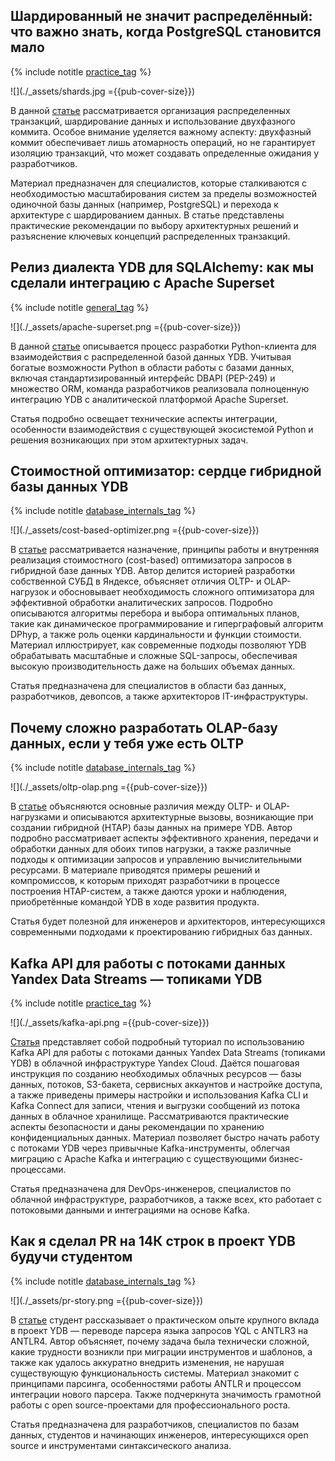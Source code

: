 ## Шардированный не значит распределённый: что важно знать, когда PostgreSQL становится мало

{% include notitle [practice_tag](../../tags.md#practice) %}

![](./_assets/shards.jpg ={{pub-cover-size}})

В данной [статье](https://habr.com/ru/companies/ydb/articles/907024/) рассматривается организация распределенных транзакций, шардирование данных и использование двухфазного коммита. Особое внимание уделяется важному аспекту: двухфазный коммит обеспечивает лишь атомарность операций, но не гарантирует изоляцию транзакций, что может создавать определенные ожидания у разработчиков.

Материал предназначен для специалистов, которые сталкиваются с необходимостью масштабирования систем за пределы возможностей одиночной базы данных (например, PostgreSQL) и перехода к архитектуре с шардированием данных. В статье представлены практические рекомендации по выбору архитектурных решений и разъяснение ключевых концепций распределенных транзакций.

## Релиз диалекта YDB для SQLAlchemy: как мы сделали интеграцию с Apache Superset

{% include notitle [general_tag](../../tags.md#general) %}

![](./_assets/apache-superset.png ={{pub-cover-size}})

В данной [статье](https://habr.com/ru/companies/ydb/articles/905198/) описывается процесс разработки Python-клиента для взаимодействия с распределенной базой данных YDB. Учитывая богатые возможности Python в области работы с базами данных, включая стандартизированный интерфейс DBAPI (PEP-249) и множество ORM, команда разработчиков реализовала полноценную интеграцию YDB с аналитической платформой Apache Superset.

Статья подробно освещает технические аспекты интеграции, особенности взаимодействия с существующей экосистемой Python и решения возникающих при этом архитектурных задач.

## Стоимостной оптимизатор: сердце гибридной базы данных YDB

{% include notitle [database_internals_tag](../../tags.md#database_internals) %}

![](./_assets/cost-based-optimizer.png ={{pub-cover-size}})

В [статье](https://habr.com/ru/companies/ydb/articles/901816/) рассматривается назначение, принципы работы и внутренняя реализация стоимостного (cost-based) оптимизатора запросов в гибридной базе данных YDB. Автор делится историей разработки собственной СУБД в Яндексе, объясняет отличия OLTP- и OLAP-нагрузок и обосновывает необходимость сложного оптимизатора для эффективной обработки аналитических запросов. Подробно описываются алгоритмы перебора и выбора оптимальных планов, такие как динамическое программирование и гиперграфовый алгоритм DPhyp, а также роль оценки кардинальности и функции стоимости. Материал иллюстрирует, как современные подходы позволяют YDB обрабатывать масштабные и сложные SQL-запросы, обеспечивая высокую производительность даже на больших объемах данных.

Статья предназначена для специалистов в области баз данных, разработчиков, девопсов, а также архитекторов IT-инфраструктуры.

## Почему сложно разработать OLAP-базу данных, если у тебя уже есть OLTP

{% include notitle [database_internals_tag](../../tags.md#database_internals) %}

![](./_assets/oltp-olap.png ={{pub-cover-size}})

В [статье](https://habr.com/ru/companies/ydb/articles/898716/) объясняются основные различия между OLTP- и OLAP-нагрузками и описываются архитектурные вызовы, возникающие при создании гибридной (HTAP) базы данных на примере YDB. Автор подробно рассматривает аспекты эффективного хранения, передачи и обработки данных для обоих типов нагрузки, а также различные подходы к оптимизации запросов и управлению вычислительными ресурсами. В материале приводятся примеры решений и компромиссов, к которым приходят разработчики в процессе построения HTAP-систем, а также даются уроки и наблюдения, приобретённые командой YDB в ходе развития продукта.

Статья будет полезной для инженеров и архитекторов, интересующихся современными подходами к проектированию гибридных баз данных.

## Kafka API для работы с потоками данных Yandex Data Streams — топиками YDB

{% include notitle [practice_tag](../../tags.md#practice) %}

![](./_assets/kafka-api.png ={{pub-cover-size}})

[Статья](https://habr.com/ru/companies/ydb/articles/873478/) представляет собой подробный туториал по использованию Kafka API для работы с потоками данных Yandex Data Streams (топиками YDB) в облачной инфраструктуре Yandex Cloud. Даётся пошаговая инструкция по созданию необходимых облачных ресурсов — базы данных, потоков, S3-бакета, сервисных аккаунтов и настройке доступа, а также приведены примеры настройки и использования Kafka CLI и Kafka Connect для записи, чтения и выгрузки сообщений из потока данных в облачное хранилище. Рассматриваются практические аспекты безопасности и даны рекомендации по хранению конфиденциальных данных. Материал позволяет быстро начать работу с потоками YDB через привычные Kafka-инструменты, облегчая миграцию с Apache Kafka и интеграцию с существующими бизнес-процессами.

Статья предназначена для DevOps-инженеров, специалистов по облачной инфраструктуре, разработчиков, а также всех, кто работает с потоковыми данными и интеграциями на основе Kafka.

## Как я сделал PR на 14К строк в проект YDB будучи студентом

{% include notitle [database_internals_tag](../../tags.md#database_internals) %}

![](./_assets/pr-story.png ={{pub-cover-size}})

В [статье](https://habr.com/ru/companies/yandex/articles/873464/) студент рассказывает о практическом опыте крупного вклада в проект YDB — переводе парсера языка запросов YQL с ANTLR3 на ANTLR4. Автор объясняет, почему задача была технически сложной, какие трудности возникли при миграции инструментов и шаблонов, а также как удалось аккуратно внедрить изменения, не нарушая существующую функциональность системы. Материал знакомит с принципами парсинга, особенностями работы ANTLR и процессом интеграции нового парсера. Также подчеркнута значимость грамотной работы с open source-проектами для профессионального роста.

Статья предназначена для разработчиков, специалистов по базам данных, студентов и начинающих инженеров, интересующихся open source и инструментами синтаксического анализа.
